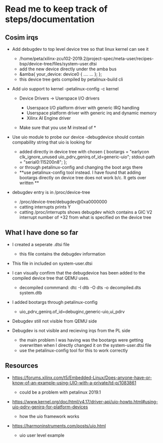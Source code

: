 # Read me to keep track of steps/documentation

## Cosim irqs
- Add debugdev to top level device tree so that linux kernel can see it
    - /home/peta/xilinx-zcu102-2019.2/project-spec/meta-user/recipes-bsp/device-tree/files/system-user.dtsi
    - add the new device directly under the amba bus 
    - &amba{
            your_device: device0 {
            ....
            ...
            };
        };
    - this device tree gets compiled by petalinux-build cli

- Add uio support to kernel 
    -petalinux-config -c kernel
    - Device Drivers -> Userspace I/O drivers
        - <M> Userspace I/O platform driver with generic IRQ handling
        - <M> Userspace platform driver with generic irq and dynamic memory
        - <M> Xilinx AI Engine driver

    - Make sure that you use M instead of *

- Use uio module to probe our device 
    -debugdevice should contain compability string that uio is looking for 
    - added directly in device tree with 
        chosen {
        bootargs = "earlycon clk_ignore_unused   uio_pdrv_genirq.of_id=generic-uio";
        stdout-path = "serial0:115200n8";
    };
    - or through petalinux-config and changing the boot args there
    - **use petalinux-config tool instead. I have found that adding bootargs directly on device tree does not work b/c. It gets over written **
- debugdev entry is in /proc/device-tree
    - /proc/device-tree/debugdev@0xa0000000
    - catting interrupts prints Y
    - catting /proc/interrupts shows debugdev which contains a GIC V2 interrupt number of +32 from what is specified on the device tree



## What I have done so far 
- I created a seperate .dtsi file 
    - this file contains the debugdev information 
- This file in included on system-user.dtsi
- I can visually confirm that the debugdevice has been added to the compiled device tree that QEMU  uses.
    - decompiled commmand: dtc -I dtb -O dts -o decompiled.dts system.dtb 

- I added bootargs through petalinux-config
    - uio_pdrv_genirq.of_id=debuginc,generic-uio,ui_pdrv
- Debugdev still not visible from QEMU side
- Debugdev is not visible and recieving irqs from the PL side
    - the main problem I was having was the bootargs were getting overwritten when I directly changed it on the system-user.dtsi file 
    - use the petalinux-config tool for this to work correctly


## Resources 
- https://forums.xilinx.com/t5/Embedded-Linux/Does-anyone-have-or-know-of-an-example-using-UIO-with-a-private/td-p/1083861
    - could be a problem with petalinux 2019.1

- https://www.kernel.org/doc/html/v4.17/driver-api/uio-howto.html#using-uio-pdrv-genirq-for-platform-devices
    - how the uio framework works

- https://harmoninstruments.com/posts/uio.html
    - uio user level example
